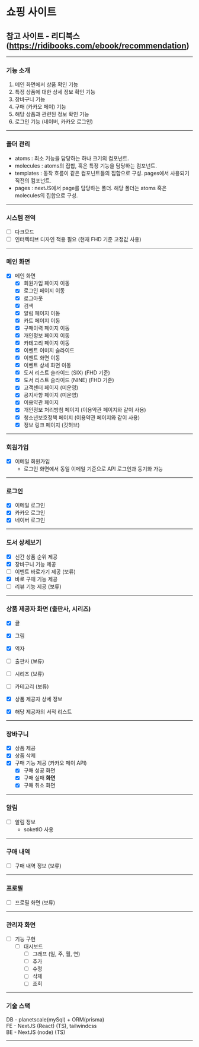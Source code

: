 # 쇼핑 사이트

## 참고 사이트 - 리디북스 (https://ridibooks.com/ebook/recommendation)

---

### 기능 소개

1. 메인 화면에서 상품 확인 기능
2. 특정 상품에 대한 상세 정보 확인 기능
3. 장바구니 기능
4. 구매 (카카오 페이) 기능
5. 해당 상품과 관련된 정보 확인 기능
6. 로그인 기능 (네이버, 카카오 로그인)

---

### 폴더 관리

- atoms : 최소 기능을 담당하는 하나 크기의 컴포넌트.
- molecules : atoms의 집합, 혹은 특정 기능을 담당하는 컴포넌트.
- templates : 동작 흐름이 같은 컴포넌트들의 집합으로 구성. pages에서 사용되기 직전의 컴포넌트.
- pages : nextJS에서 page를 담당하는 폴더. 해당 폴더는 atoms 혹은 molecules의 집합으로 구성.

---

### 시스템 전역

- [ ] 다크모드
- [ ] 인터렉티브 디자인 적용 필요 (현재 FHD 기준 고정값 사용)

---

### 메인 화면

- [x] 메인 화면
  - [x] 회원가입 페이지 이동
  - [x] 로그인 페이지 이동
  - [x] 로그아웃
  - [x] 검색
  - [x] 알림 페이지 이동
  - [x] 카트 페이지 이동
  - [x] 구매이력 페이지 이동
  - [x] 개인정보 페이지 이동
  - [x] 카테고리 페이지 이동
  - [x] 이벤트 이미지 슬라이드
  - [x] 이벤트 화면 이동
  - [x] 이벤트 상세 화면 이동
  - [x] 도서 리스트 슬라이드 (SIX) (FHD 기준)
  - [x] 도서 리스트 슬라이드 (NINE) (FHD 기준)
  - [x] 고객센터 페이지 (미운영)
  - [x] 공지사항 페이지 (미운영)
  - [x] 이용약관 페이지
  - [x] 개인정보 처리방침 페이지 (이용약관 페이지와 같이 사용)
  - [x] 청소년보호정책 페이지 (이용약관 페이지와 같이 사용)
  - [x] 정보 링크 페이지 (깃허브)

---

### 회원가입

- [x] 이메일 회원가입
  - 로그인 화면에서 동일 이메일 기준으로 API 로그인과 동기화 가능

---

### 로그인

- [x] 이메일 로그인
- [x] 카카오 로그인
- [x] 네이버 로그인

---

### 도서 상세보기

- [x] 신간 상품 순위 제공
- [x] 장바구니 기능 제공
- [ ] 이벤트 바로가기 제공 (보류)
- [x] 바로 구매 기능 제공
- [ ] 리뷰 기능 제공 (보류)

---

### 상품 제공자 화면 (출판사, 시리즈)

- [x] 글
- [x] 그림
- [x] 역자
- [ ] 출판사 (보류)
- [ ] 시리즈 (보류)
- [ ] 카테고리 (보류)

- [x] 상품 제공자 상세 정보
- [x] 해당 제공자의 서적 리스트

---

### 장바구니

- [x] 상품 제공
- [x] 상품 삭제
- [x] 구매 기능 제공 (카카오 페이 API)
  - [x] 구매 성공 화면
  - [x] 구매 실패 **화면**
  - [x] 구매 취소 화면

---

### 알림

- [ ] 알림 정보
  - soketIO 사용

---

### 구매 내역

- [ ] 구매 내역 정보 (보류)

---

### 프로필

- [ ] 프로필 화면 (보류)

---

### 관리자 화면

- [ ] 기능 구현
  - [ ] 대시보드
    - [ ] 그래프 (일, 주, 월, 연)
    - [ ] 추가
    - [ ] 수정
    - [ ] 삭제
    - [ ] 조회

---

### 기술 스택

DB - planetscale(mySql) + ORM(prisma)  
FE - NextJS (React) (TS), tailwindcss  
BE - NextJS (node) (TS)

---
